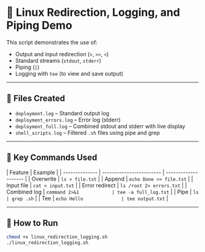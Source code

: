 # 🔁 Linux Redirection, Logging, and Piping Demo

This script demonstrates the use of:

- Output and input redirection (`>`, `>>`, `<`)
- Standard streams (`stdout`, `stderr`)
- Piping (`|`)
- Logging with `tee` (to view and save output)

---

## 📁 Files Created

- `deployment.log` – Standard output log
- `deployment_errors.log` – Error log (stderr)
- `deployment_full.log` – Combined stdout and stderr with live display
- `shell_scripts.log` – Filtered `.sh` files using pipe and grep

---

## 🧪 Key Commands Used

| Feature        | Example                  |
| -------------- | ------------------------ | -------------------- |
| Overwrite      | `ls > file.txt`          |
| Append         | `echo Done >> file.txt`  |
| Input file     | `cat < input.txt`        |
| Error redirect | `ls /root 2> errors.txt` |
| Combined log   | `command 2>&1            | tee -a full_log.txt` |
| Pipe           | `ls                      | grep .sh`            |
| Tee            | `echo Hello              | tee output.txt`      |

---

## 🚀 How to Run

```bash
chmod +x linux_redirection_logging.sh
./linux_redirection_logging.sh
```
